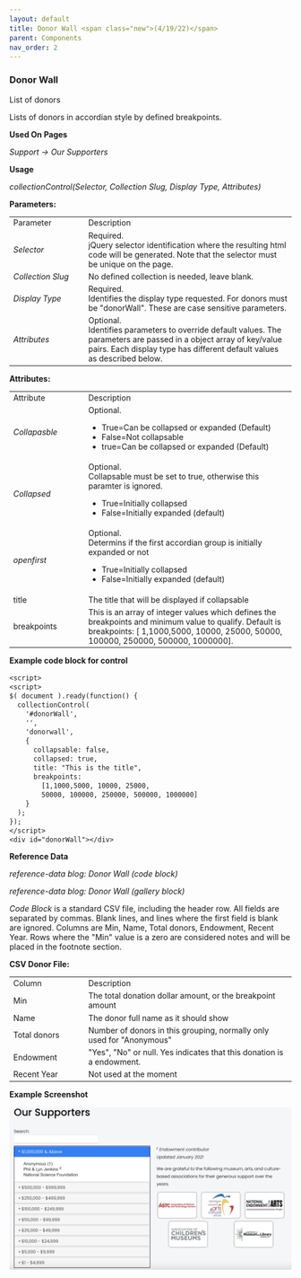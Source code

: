 ```yaml
---
layout: default
title: Donor Wall <span class="new">(4/19/22)</span>
parent: Components
nav_order: 2
---
```


### Donor Wall

List of donors

Lists of donors in accordian style by defined breakpoints.

**Used On Pages**

*Support -> Our Supporters*

**Usage**

*collectionControl(Selector, Collection Slug, Display Type, Attributes)*

**Parameters:**

<table class="ws-table-all notranslate">
  <tbody>
    <tr class="tableTop">
     <td style="width:120px">Parameter</td>
     <td>Description</td>
    </tr>
    <tr>
      <td><em>Selector</em></td>
      <td>Required.<br>jQuery selector identification where the resulting html code will be generated.  Note that the selector must be unique on the page.</td>
    </tr>
    <tr>
      <td><em>Collection Slug</em></td>
      <td>No defined collection is needed, leave blank.</td>
    </tr>
    <tr>
      <td><em>Display Type</em></td>
      <td>Required.<br>Identifies the display type requested.  For donors must be "donorWall".  These are case sensitive parameters. </td>
    </tr>
    <tr>
      <td><em>Attributes</em></td>
      <td>Optional.<br>Identifies parameters to override default values.  The parameters are passed in a object array of key/value pairs.  Each display type has different default values as described below. </td>
    </tr>
  </tbody>
</table>

**Attributes:**

<table class="ws-table-all notranslate">
  <tbody>
    <tr class="tableTop">
     <td style="width:120px">Attribute</td>
     <td>Description</td>
    </tr>
    <tr>
      <td><em>Collapasble</em></td>
      <td>Optional.
        <ul>
          <li>True=Can be collapsed or expanded (Default)</li>
          <li>False=Not collapsable</li><li>true=Can be collapsed or expanded (Default)</li>
        </ul>
      </td>
    </tr>
    <tr>
      <td><em>Collapsed</em></td>
      <td>Optional.<br>
      Collapsable must be set to true, otherwise this paramter is ignored.
        <ul>
          <li>True=Initially collapsed</li>
          <li>False=Initially expanded (default)</li>
        </ul>
      </td>
    </tr>
    <tr>
      <td><em>openfirst</em></td>
      <td>Optional.<br>
      Determins if the first accordian group is initially expanded or not
        <ul>
          <li>True=Initially collapsed</li>
          <li>False=Initially expanded (default)</li>
        </ul>
      </td>
    </tr>
    <tr>
      <td>title</td>
      <td>The title that will be displayed if collapsable</td>
    </tr>
    <tr>
      <td>breakpoints</td>
      <td>This is an array of integer values which
      defines the breakpoints and minimum value
    to qualify.  Default is breakpoints: [
    1,1000,5000, 10000, 25000, 50000, 100000, 250000, 500000, 1000000].</td>
    </tr>
  </tbody>
</table>

**Example code block for control**

```
<script>
<script>
$( document ).ready(function() {
  collectionControl(
    '#donorWall',
    '',
    'donorwall',
    {
      collapsable: false,
      collapsed: true,
      title: "This is the title",
      breakpoints:
        [1,1000,5000, 10000, 25000,
        50000, 100000, 250000, 500000, 1000000]
    }
  );
});
</script>
<div id="donorWall"></div>
```

**Reference Data**

*reference-data blog: Donor Wall (code block)*

*reference-data blog: Donor Wall (gallery block)*

*Code Block* is a standard CSV file, including the header row.   All fields are
separated by commas.   Blank lines, and lines where the first field is blank
are ignored.  Columns are Min, Name, Total donors, Endowment, Recent Year.
Rows where the "Min" value is a zero are considered notes and will be placed in the
footnote section.

**CSV Donor File:**

<table class="ws-table-all notranslate">
  <tbody>
    <tr class="tableTop">
     <td style="width:120px">Column</td>
     <td>Description</td>
    </tr>
    <tr>
      <td>Min</td>
      <td>The total donation dollar amount, or the breakpoint amount</td>
    </tr>
    <tr>
      <td>Name</td>
      <td>The donor full name as it should show</td>
    </tr>
    <tr>
      <td>Total donors</td>
      <td>Number of donors in this grouping, normally only used for "Anonymous"</td>
    </tr>
    <tr>
      <td>Endowment</td>
      <td>"Yes", "No" or null.   Yes indicates that this donation is a endowment.</td>
    </tr>
    <tr>
      <td>Recent Year</td>
      <td>Not used at the moment</td>
    </tr>
  </tbody>
</table>


**Example Screenshot**

![Alt Donor Wall](../../assets/images/oursupporters.jpg "Donor Wall")
